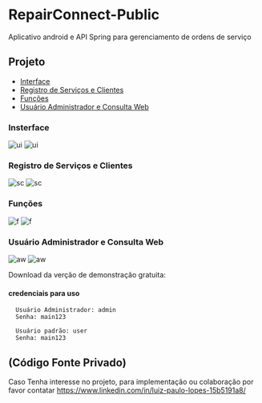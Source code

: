 # RepairConnect-Public
Aplicativo android e API Spring para gerenciamento de ordens de serviço

## Projeto 
- [Interface](#interface)
- [Registro de Serviços e Clientes](#registro-de-serviços-e-clientes)
- [Funções](#funções)
- [Usuário Administrador e Consulta Web](#usuário-administrador-e-consulta-web)

### Insterface
![ui](gifs/ui-layer1/ui_w.gif)
![ui](gifs/ui-layer1/ui_b.gif)

### Registro de Serviços e Clientes
![sc](gifs/services-customers-layer2/new_service.gif)
![sc](gifs/services-customers-layer2/costumer.gif)

### Funções
![f](gifs/functions-layer3/search.gif)
![f](gifs/functions-layer3/today.gif)

### Usuário Administrador e Consulta Web
![aw](gifs/admin-web-layer4/admin_b.gif)
![aw](gifs/admin-web-layer4/web_qr.gif)

Download da verção de demonstração gratuita:
#### credenciais para uso
```
  Usuário Administrador: admin
  Senha: main123

  Usuário padrão: user
  Senha: main123
```
## (Código Fonte Privado)
Caso Tenha interesse no projeto, para implementação ou colaboração por favor contatar https://www.linkedin.com/in/luiz-paulo-lopes-15b5191a8/
